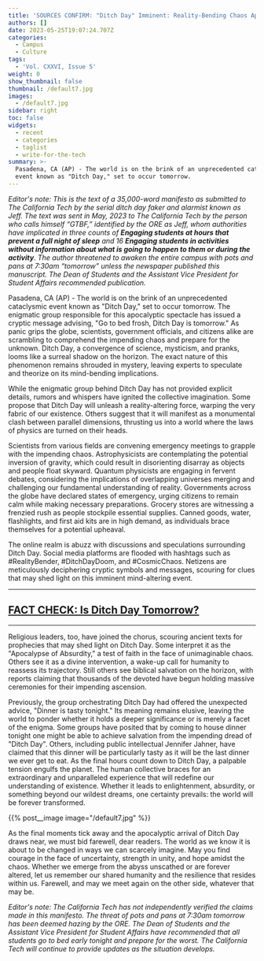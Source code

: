 ```yaml
---
title: 'SOURCES CONFIRM: "Ditch Day" Imminent: Reality-Bending Chaos Approaches'
authors: []
date: 2023-05-25T19:07:24.707Z
categories:
  - Campus
  - Culture
tags:
  - 'Vol. CXXVI, Issue 5'
weight: 0
show_thumbnail: false
thumbnail: /default7.jpg
images:
  - /default7.jpg
sidebar: right
toc: false
widgets:
  - recent
  - categories
  - taglist
  - write-for-the-tech
summary: >-
  Pasadena, CA (AP) - The world is on the brink of an unprecedented cataclysmic
  event known as "Ditch Day," set to occur tomorrow.
---
```


*Editor's note: This is the text of a 35,000-word manifesto as submitted to The California Tech by the serial ditch day faker and alarmist known as Jeff. The text was sent in May, 2023 to The California Tech by the person who calls himself “GTBF,” identified by the ORE as Jeff, whom authorities have implicated in three counts of **Engaging students at hours that prevent a full night of sleep** and 16 **Engaging students in activities without information about what is going to happen to them or during the activity**. The author threatened to awaken the entire campus with pots and pans at 7:30am “tomorrow” unless the newspaper published this manuscript. The Dean of Students and the Assistant Vice President for Student Affairs recommended publication.*

Pasadena, CA (AP) - The world is on the brink of an unprecedented cataclysmic event known as "Ditch Day," set to occur tomorrow. The enigmatic group responsible for this apocalyptic spectacle has issued a cryptic message advising, "Go to bed frosh, Ditch Day is tomorrow." As panic grips the globe, scientists, government officials, and citizens alike are scrambling to comprehend the impending chaos and prepare for the unknown.
Ditch Day, a convergence of science, mysticism, and pranks, looms like a surreal shadow on the horizon. The exact nature of this phenomenon remains shrouded in mystery, leaving experts to speculate and theorize on its mind-bending implications.


While the enigmatic group behind Ditch Day has not provided explicit details, rumors and whispers have ignited the collective imagination. Some propose that Ditch Day will unleash a reality-altering force, warping the very fabric of our existence. Others suggest that it will manifest as a monumental clash between parallel dimensions, thrusting us into a world where the laws of physics are turned on their heads.


Scientists from various fields are convening emergency meetings to grapple with the impending chaos. Astrophysicists are contemplating the potential inversion of gravity, which could result in disorienting disarray as objects and people float skyward. Quantum physicists are engaging in fervent debates, considering the implications of overlapping universes merging and challenging our fundamental understanding of reality.
Governments across the globe have declared states of emergency, urging citizens to remain calm while making necessary preparations. Grocery stores are witnessing a frenzied rush as people stockpile essential supplies. Canned goods, water, flashlights, and first aid kits are in high demand, as individuals brace themselves for a potential upheaval.


The online realm is abuzz with discussions and speculations surrounding Ditch Day. Social media platforms are flooded with hashtags such as #RealityBender, #DitchDayDoom, and #CosmicChaos. Netizens are meticulously deciphering cryptic symbols and messages, scouring for clues that may shed light on this imminent mind-altering event.

---
## [FACT CHECK: Is Ditch Day Tomorrow?](https://emiletimothy.github.io/Projects/ditch_day.html)
---

Religious leaders, too, have joined the chorus, scouring ancient texts for prophecies that may shed light on Ditch Day. Some interpret it as the "Apocalypse of Absurdity," a test of faith in the face of unimaginable chaos. Others see it as a divine intervention, a wake-up call for humanity to reassess its trajectory. Still others see biblical salvation on the horizon, with reports claiming that thousands of the devoted have begun holding massive ceremonies for their impending ascension. 


Previously, the group orchestrating Ditch Day had offered the unexpected advice, "Dinner is tasty tonight." Its meaning remains elusive, leaving the world to ponder whether it holds a deeper significance or is merely a facet of the enigma. Some groups have posited that by coming to house dinner tonight one might be able to achieve salvation from the impending dread of "Ditch Day". Others, including public intellectual Jennifer Jahner, have claimed that this dinner will be particularly tasty as it will be the last dinner we ever get to eat.
As the final hours count down to Ditch Day, a palpable tension engulfs the planet. The human collective braces for an extraordinary and unparalleled experience that will redefine our understanding of existence. Whether it leads to enlightenment, absurdity, or something beyond our wildest dreams, one certainty prevails: the world will be forever transformed.

{{% post__image image="/default7.jpg" %}} 

As the final moments tick away and the apocalyptic arrival of Ditch Day draws near, we must bid farewell, dear readers. The world as we know it is about to be changed in ways we can scarcely imagine. May you find courage in the face of uncertainty, strength in unity, and hope amidst the chaos. Whether we emerge from the abyss unscathed or are forever altered, let us remember our shared humanity and the resilience that resides within us. Farewell, and may we meet again on the other side, whatever that may be.

*Editor's note: The California Tech has not independently verified the claims made in this manifesto. The threat of pots and pans at 7:30am tomorrow has been deemed hazing by the ORE. The Dean of Students and the Assistant Vice President for Student Affairs have recommended that all students go to bed early tonight and prepare for the worst. The California Tech will continue to provide updates as the situation develops.*